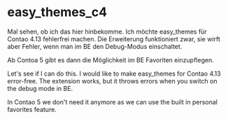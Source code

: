 easy_themes_c4
==============

Mal sehen, ob ich das hier hinbekomme. Ich möchte easy_themes für Contao 4.13 fehlerfrei machen. Die Erweiterung funktioniert zwar, sie wirft aber Fehler, wenn man im BE den Debug-Modus einschaltet.

Ab Contoa 5 gibt es dann die Möglichkeit im BE Favoriten einzupflegen.

Let's see if I can do this. I would like to make easy_themes for Contao 4.13 error-free. The extension works, but it throws errors when you switch on the debug mode in BE.

In Contao 5 we don't need it anymore as we can use the built in personal favorites feature.
